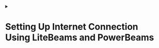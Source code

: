 <details>
<summary>

  # Setting Up Internet Connection Using LiteBeams and PowerBeams
</summary>
To connect the internet from a landline and extend it using **LiteBeams** and **PowerBeams**, you are essentially creating a wireless point-to-point (P2P) or point-to-multipoint (P2MP) network. This type of setup is often used for long-distance wireless internet connections. Here’s an easy-to-follow guide with the essential knowledge and steps:

---

## **1. Basic Understanding of Equipment**
### **a. LiteBeam and PowerBeam:**
- **LiteBeam:** Used for shorter distances (up to 5 km in ideal conditions). It provides high-speed connections and is easy to set up.
- **PowerBeam:** Offers better performance for longer distances (5–15+ km) with higher throughput and stability.

Both devices use directional antennas to create a focused wireless connection.

### **b. Internet Source:**
- A **modem/router** connected to your landline is your internet source. You’ll connect this to the LiteBeam/PowerBeam.

### **c. Frequency Bands:**
- **2.4 GHz**: Better for longer range and obstacles but slower speeds.
- **5 GHz**: Faster speeds but requires a clear line of sight (LOS).

---

## **2. What You Need**
1. **Modem/Router:** Connected to your landline for internet.
2. **LiteBeam/PowerBeam Units:** Two units (one for transmission and one for reception).
3. **LAN Cables:** To connect devices.
4. **Power-over-Ethernet (PoE) Injectors:** Included with LiteBeam/PowerBeam to power the units.
5. **Mounting Equipment:** Poles or tripods to mount the devices.
6. **Clear Line of Sight (LOS):** Ensure no obstacles like trees or buildings between the units.

---

## **3. Setup Steps**
### **Step 1: Configure LiteBeam/PowerBeam**
1. **Connect to a Computer:**
   - Connect the LiteBeam/PowerBeam to your computer using a LAN cable.
   - Power it up using the PoE injector.

2. **Access Configuration Interface:**
   - Open a web browser and access the device through its default IP address (e.g., `192.168.1.20`).
   - Use the default login credentials (refer to the manual).

3. **Set Up Modes:**
   - **Transmitter (AP mode):** Configure the device connected to the landline router as an **Access Point (AP)**.
   - **Receiver (Station mode):** Configure the remote device as a **Station** or **Client**.

4. **Configure Wireless Settings:**
   - Set frequency (2.4 GHz/5 GHz), channel width, and SSID (network name).
   - Use WPA2 encryption for secure communication.

5. **Test Connection:** Ensure both devices are communicating and aligned.

---

### **Step 2: Mount the Devices**
1. **Position the Devices:**
   - Mount one unit at the internet source location (landline router).
   - Mount the second unit at the remote location where Wi-Fi is needed.

2. **Align the Devices:**
   - Use the built-in alignment tool or signal strength indicator in the configuration interface.
   - Fine-tune the alignment for maximum signal strength.

---

### **Step 3: Connect to the Wi-Fi**
- **Connect Transmitter (AP):** Plug the transmitter unit into your landline router via LAN.
- **Distribute Wi-Fi Locally:**
   - Connect the receiver to a Wi-Fi router or access point at the remote location.
   - Configure the router for wireless distribution.

---

## **4. Additional Tips**
- **Power Supply:** Ensure a stable power supply to all devices.
- **Weather Protection:** Shield the units from extreme weather by using weatherproof enclosures.
- **Regular Maintenance:** Periodically check alignment and clean devices to ensure performance.

---

## **5. Resources to Learn More**
- **Ubiquiti Documentation:** Visit Ubiquiti’s official website for detailed manuals.
- **Online Tutorials:** Search for LiteBeam/PowerBeam setup tutorials on YouTube.
- **Networking Basics:** Learn about IP addresses, subnets, and basic router configurations.

By following this guide and ensuring a clear LOS, you can successfully extend your landline internet connection using LiteBeams and PowerBeams.

</details>

